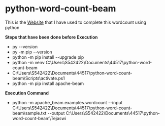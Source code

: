 # python-word-count-beam
This is the [Website](https://beam.apache.org/get-started/quickstart-py/#install-pip) that I have used to complete this wordcount using python

**Steps that have been done before Execution**
* py --version
* py -m pip --version
* python -m pip install --upgrade pip
* python -m venv C:\Users\S542422\Documents\44517\python-word-count-beam
* C:\Users\S542422\Documents\44517\python-word-count-beam\Scripts\activate.ps1
* python -m pip install apache-beam

**Execution Command**
* python -m apache_beam.examples.wordcount --input C:\Users\S542422\Documents\44517\python-word-count-beam\sample.txt --output C:\Users\S542422\Documents\44517\python-word-count-beam\Tejaswi
